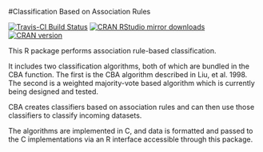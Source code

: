 #Classification Based on Association Rules

[![Travis-CI Build Status](https://api.travis-ci.org/ianjjohnson/arulesCBA.svg?branch=master)](https://travis-ci.org/ianjjohnson/arulesCBA)
[![CRAN RStudio mirror downloads](http://cranlogs.r-pkg.org/badges/arulesCBA)](https://cran.r-project.org/package=arulesCBA)
[![CRAN version](http://www.r-pkg.org/badges/version/arulesCBA)](https://cran.r-project.org/package=arulesCBA)

This R package performs association rule-based classification.

It includes two classification algorithms, both of which are bundled in the CBA function.
The first is the CBA algorithm described in Liu, et al. 1998.
The second is a weighted majority-vote based algorithm which is currently being designed and tested.

CBA creates classifiers based on association rules and can then use those classifiers to classify incoming datasets.

The algorithms are implemented in C, and data is formatted and passed to the C implementations via an R interface accessible through this package.

